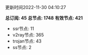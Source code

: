 更新时间2022-11-30 04:10:27

**总订阅: 45**
**总节点: 1748**
**有效节点: 421**
- ssr节点: 11
- v2ray节点: 365
- trojan节点: 43
- ss节点: 2
